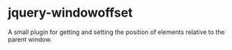 # jquery-windowoffset
A small plugin for getting and setting the position of elements relative to the parent window.
